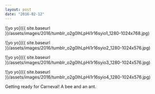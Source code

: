 ```yaml
---
layout: post
date: "2016-02-12"
---
```


![yo yo]({{ site.baseurl }}/assets/images/2016/tumblr_o2g0lhLpHi1r16syio1_1280-1024x768.jpg)

![yo yo]({{ site.baseurl }}/assets/images/2016/tumblr_o2g0lhLpHi1r16syio2_1280-1024x576.jpg)

![yo yo]({{ site.baseurl }}/assets/images/2016/tumblr_o2g0lhLpHi1r16syio3_1280-1024x576.jpg)

![yo yo]({{ site.baseurl }}/assets/images/2016/tumblr_o2g0lhLpHi1r16syio4_1280-1024x576.jpg)

Getting ready for Carneval! A bee and an ant.
